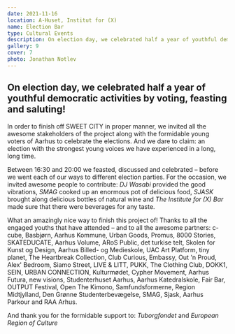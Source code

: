 ```yaml
---
date: 2021-11-16
location: A-Huset, Institut for (X)
name: Election Bar
type: Cultural Events
description: On election day, we celebrated half a year of youthful democratic activities by voting, feasting and saluting!
gallery: 9
cover: 7
photo: Jonathan Notlev
---
```


## On election day, we celebrated half a year of youthful democratic activities by voting, feasting and saluting!

In order to finish off SWEET CITY in proper manner, we invited all the awesome stakeholders of the project along with the formidable young voters of Aarhus to celebrate the elections. And we dare to claim: an election with the strongest young voices we have experienced in a long, long time.

Between 16:30 and 20:00 we feasted, discussed and celebrated – before we went each of our ways to different election parties. For the occasion, we invited awesome people to contribute: _DJ Wasabi_ provided the good vibrations, _SMAG_ cooked up an enormous pot of delicious food, _SJASK_ brought along delicious bottles of natural wine and _The Institute for (X) Bar_ made sure that there were beverages for any taste.

What an amazingly nice way to finish this project of! Thanks to all the engaged youths that have attended – and to all the awesome partners:
c-cube, Basbjørn, Aarhus Kommune, Urban Goods, Promus, 8000 Stories, SKATEDUCATE, Aarhus Volume, ARoS Public, det turkise telt, Skolen for Kunst og Design, Aarhus Billed- og Medieskole, UAC Art Platform, tiny planet, The Heartbreak Collection, Club Curious, Embassy, Out 'n Proud, Alex' Bedroom, Siamo Street, LIVE & LITT, PUKK, The Clothing Club, DOKK1, SEIN, URBAN CONNECTION, Kulturmødet, Cypher Movement, Aarhus Futura, new visions, Studenterhuset Aarhus, Aarhus Katedralskole, Fair Bar, OUTPUT Festival, Open The Kimono, Samfundsformerne, Region Midtjylland, Den Grønne Studenterbevægelse, SMAG, Sjask, Aarhus Parkour and RAA Arhus.

And thank you for the formidable support to: _Tuborgfondet_ and _European Region of Culture_
